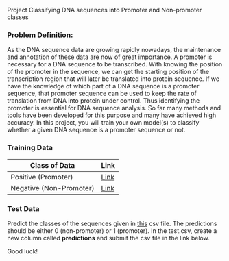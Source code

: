  Project  Classifying DNA sequences into Promoter and Non-promoter classes


### Problem Definition:
As the DNA sequence data are growing rapidly nowadays, the maintenance and annotation of these data are now of great importance. A promoter is necessary for a DNA sequence to be transcribed. With knowing the position of the promoter in the sequence, we can get the starting position of the transcription region that will later be translated into protein sequence. If we have the knowledge of which part of a DNA sequence is a promoter sequence, that promoter sequence can be used to keep the rate of translation from DNA into protein under control. Thus identifying the promoter is essential for DNA sequence analysis. So far many methods and tools have been developed for this purpose and many have achieved high accuracy. In this project, you will train your own model(s) to classify whether a given DNA sequence is a promoter sequence or not.

### Training Data

| Class of Data | Link |
| --- | --- |
| Positive (Promoter) | [Link](./data/PromoterSequence.txt)
| Negative (Non-Promoter) | [Link](./data/NonPromoterSequence.txt)

### Test Data
Predict the classes of the sequences given in [this](./data/test.csv) csv file. The predictions should be either 0 (non-promoter) or 1 (promoter). In the test.csv, create a new column called **predictions** and submit the csv file in the link below.



Good luck!

